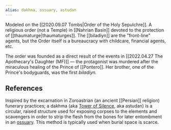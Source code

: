 ```yaml
---
alias: dakhma, ossuary, astudan
---
```


Modeled on the [[2020.09.07 Tombs|Order of the Holy Sepulchre]]. A religious order (not a Temple) in [[Nahrian Basin]] devoted to the protection of [[thaumaturge|thaumaturges]]. The [[biladiyn]] are the "front-line" agents, but the Order itself is a bureaucracy with childcare, financial agents, etc. 

The order was founded as a direct result of the events in [[2022.04.27 The Apothecary's Daughter (MF)]] — the protagonist was murdered after the miraculous healing of the Prince of [[Pontero]]. Her brother, one of the Prince's bodyguards, was the first *biladiyn.*

## References

Inspired by the excarnation in Zoroastrian (an ancient [[Persian]] religion) funerary practices; a dakhma (aka [Tower of Silence](https://en.wikipedia.org/wiki/Tower_of_Silence), aka astudan) is a circular, raised structure used for exposing corpses to the elements and scavengers in order to strip the flesh from the bones for later entombment in an [ossuary](https://en.wikipedia.org/wiki/Ossuary). This method is typically used when burial space is scarce. 
